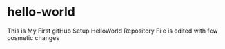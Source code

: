 # hello-world
This is My First gitHub Setup HelloWorld Repository 
File is edited with few cosmetic changes

